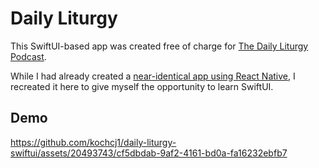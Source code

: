# Daily Liturgy

This SwiftUI-based app was created free of charge for [The Daily Liturgy Podcast](https://dailyliturgy.com/).

While I had already created a [near-identical app using React Native](https://github.com/kochcj1/daily-liturgy), I recreated it here to give myself the opportunity to learn SwiftUI.

## Demo

https://github.com/kochcj1/daily-liturgy-swiftui/assets/20493743/cf5dbdab-9af2-4161-bd0a-fa16232ebfb7
